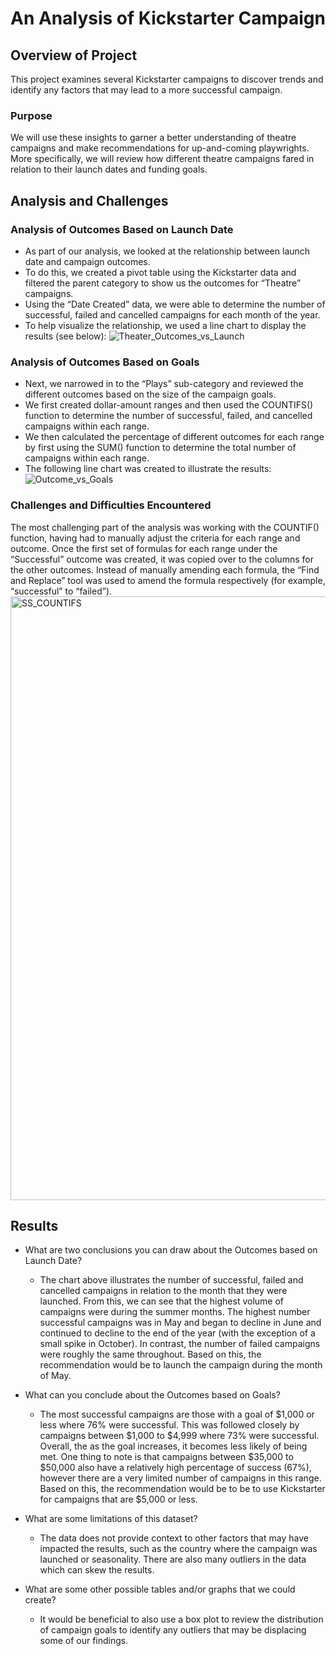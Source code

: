 # An Analysis of Kickstarter Campaign

## Overview of Project

This project examines several Kickstarter campaigns to discover trends and identify any factors that may lead to a more successful campaign. 

### Purpose

We will use these insights to garner a better understanding of theatre campaigns and make recommendations for up-and-coming playwrights. More specifically, we will review how different theatre campaigns fared in relation to their launch dates and funding goals. 

## Analysis and Challenges

### Analysis of Outcomes Based on Launch Date
* As part of our analysis, we looked at the relationship between launch date and campaign outcomes. 
* To do this, we created a pivot table using the Kickstarter data and filtered the parent category to show us the outcomes for “Theatre” campaigns. 
* Using the “Date Created” data, we were able to determine the number of successful, failed and cancelled campaigns for each month of the year. 
* To help visualize the relationship, we used a line chart to display the results (see below):
![Theater_Outcomes_vs_Launch](https://user-images.githubusercontent.com/86018601/124366744-e3dde880-dc1f-11eb-8c03-0eb9b0612be1.png)

### Analysis of Outcomes Based on Goals
* Next, we narrowed in to the “Plays” sub-category and reviewed the different outcomes based on the size of the campaign goals. 
* We first created dollar-amount ranges and then used the COUNTIFS() function to determine the number of successful, failed, and cancelled campaigns within each range.
* We then calculated the percentage of different outcomes for each range by first using the SUM() function to determine the total number of campaigns within each range. 
* The following line chart was created to illustrate the results:
![Outcome_vs_Goals](https://user-images.githubusercontent.com/86018601/124369246-b3a24400-dc37-11eb-876b-e6184851dbbd.png)

### Challenges and Difficulties Encountered
The most challenging part of the analysis was working with the COUNTIF() function, having had to manually adjust the criteria for each range and outcome. Once the first set of formulas for each range under the “Successful” outcome was created, it was copied over to the columns for the other outcomes. Instead of manually amending each formula, the “Find and Replace” tool was used to amend the formula respectively (for example, “successful” to “failed”).
<img width="966" alt="SS_COUNTIFS" src="https://user-images.githubusercontent.com/86018601/124371888-1f92a580-dc54-11eb-8272-f220d69710d4.png">

## Results

- What are two conclusions you can draw about the Outcomes based on Launch     Date?
  - The chart above illustrates the number of successful, failed and cancelled campaigns in relation to the month that they were launched. From this, we can see that the highest volume of campaigns were during the summer months. The highest number successful campaigns was in May and began to decline in June and continued to decline to the end of the year (with the exception of a small spike in October). In contrast, the number of failed campaigns were roughly the same throughout. Based on this, the recommendation would be to launch the campaign during the month of May.

- What can you conclude about the Outcomes based on Goals?
  - The most successful campaigns are those with a goal of $1,000 or less where 76% were successful. This was followed closely by campaigns between $1,000 to $4,999 where 73% were successful. Overall, the as the goal increases, it becomes less likely of being met. One thing to note is that campaigns between $35,000 to $50,000 also have a relatively high percentage of success (67%), however there are a very limited number of campaigns in this range. Based on this, the recommendation would be to be to use Kickstarter for campaigns that are $5,000 or less.

- What are some limitations of this dataset?
  - The data does not provide context to other factors that may have impacted the results, such as the country where the campaign was launched or seasonality. There are also many outliers in the data which can skew the results. 

- What are some other possible tables and/or graphs that we could create?
  - It would be beneficial to also use a box plot to review the distribution of campaign goals to identify any outliers that may be displacing some of our findings. 



